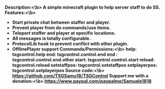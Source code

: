 <b>Description:<\b>
A simple minecraft plugin to help server staff to do SS.
<b>Features:<\b>
- Start private chat between staffer and player.
- Prevent player from do commands/use items.
- Teleport staffer and player at specific locations.
- All messages is totally configurable.
- ProtocolLib hook to prevent conflict with other plugin.
- OfflinePlayer support
<b>Commands/Permissions:<\b>
help: tsgcontrol.help
end: tsgcontrol.control.end
end <staffer>: tsgcontrol.control.end.other
start: tsgcontrol.control.start
reload: tsgcontrol.reload
setstaffpos: tsgcontrol.setstaffpos
setplayerpos: tsgcontrol.setplayerpos
<b>Source code:<\b>
https://github.com/TSGSamu18/TSGControl
<b>Support me with a donation:<\b>
https://www.paypal.com/paypalme/Samuele1818

